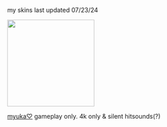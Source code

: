 my skins last updated 07/23/24
 
 <img src="https://i.pinimg.com/736x/3c/2a/a5/3c2aa556f4dacd79b0b393016f39fcd8.jpg"  
       width="200"
       height="200"></a>

[myuka♡](https://drive.google.com/file/d/1syNBgklXh3EH6eYkp6fKdUfuPwwwD-IC/view?usp=sharing) gameplay only. 4k only & silent hitsounds(?)
